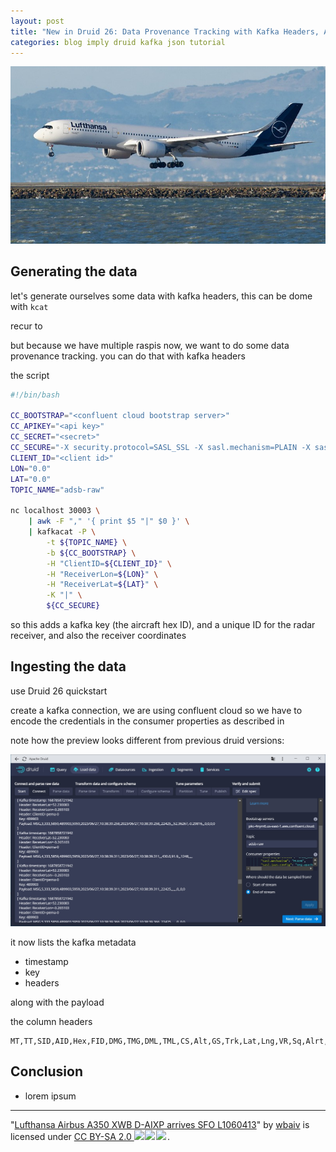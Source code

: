 ```yaml
---
layout: post
title: "New in Druid 26: Data Provenance Tracking with Kafka Headers, Automatically"
categories: blog imply druid kafka json tutorial
---
```


![Lufthansa Airbus A350 XWB D-AIXP arrives SFO L1060413, by wbaiv (Bill Abbott)](/assets/2023-06-26-00-airplane.jpg)

## Generating the data

let's generate ourselves some data with kafka headers, this can be dome with `kcat`

recur to <PREVIOUS BLOGs>

but because we have multiple raspis now, we want to do some data provenance tracking. you can do that with kafka headers

the script

```bash
#!/bin/bash

CC_BOOTSTRAP="<confluent cloud bootstrap server>"
CC_APIKEY="<api key>"
CC_SECRET="<secret>"
CC_SECURE="-X security.protocol=SASL_SSL -X sasl.mechanism=PLAIN -X sasl.username=${CC_APIKEY} -X sasl.password=${CC_SECRET}"
CLIENT_ID="<client id>"
LON="0.0"
LAT="0.0"
TOPIC_NAME="adsb-raw"

nc localhost 30003 \
    | awk -F "," '{ print $5 "|" $0 }' \
    | kafkacat -P \
        -t ${TOPIC_NAME} \
        -b ${CC_BOOTSTRAP} \
        -H "ClientID=${CLIENT_ID}" \
        -H "ReceiverLon=${LON}" \
        -H "ReceiverLat=${LAT}" \
        -K "|" \
        ${CC_SECURE}
```

so this adds a kafka key (the aircraft hex ID), and a unique ID for the radar receiver, and also the receiver coordinates

## Ingesting the data

use Druid 26 quickstart

create a kafka connection, we are using confluent cloud so we have to encode the credentials in the consumer properties as described in <PREVIOUS BLOG>

note how the preview looks different from previous druid versions:

![Kafka topic preview with metadata](/assets/2023-06-27-01-preview.jpg)

it now lists the kafka metadata

- timestamp
- key
- headers

along with the payload





the column headers

```csv
MT,TT,SID,AID,Hex,FID,DMG,TMG,DML,TML,CS,Alt,GS,Trk,Lat,Lng,VR,Sq,Alrt,Emer,SPI,Gnd
```

## Conclusion

- lorem ipsum

----

 <p class="attribution">"<a target="_blank" rel="noopener noreferrer" href="https://www.flickr.com/photos/wbaiv/52202356360/">Lufthansa Airbus A350 XWB D-AIXP arrives SFO L1060413</a>" by <a target="_blank" rel="noopener noreferrer" href="https://www.flickr.com/photos/wbaiv">wbaiv</a> is licensed under <a target="_blank" rel="noopener noreferrer" href="https://creativecommons.org/licenses/by-sa/2.0/">CC BY-SA 2.0 <img src="https://mirrors.creativecommons.org/presskit/icons/cc.svg" style="height: 1em; margin-right: 0.125em; display: inline;"/><img src="https://mirrors.creativecommons.org/presskit/icons/by.svg" style="height: 1em; margin-right: 0.125em; display: inline;"/><img src="https://mirrors.creativecommons.org/presskit/icons/sa.svg" style="height: 1em; margin-right: 0.125em; display: inline;"/></a>. </p> 
